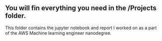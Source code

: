 ## You will fin everything you need in the /Projects folder.
This folder contains the jupyter notebook and report I worked on as a part of the AWS Machine learning engineer nanodegree.
